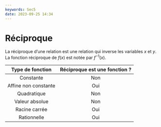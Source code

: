 ```yaml
---
keywords: Sec5
date: 2023-09-25 14:34
---
```


# Réciproque

La réciproque d’une relation est une relation qui inverse les variables $x$ et $y$.
La fonction réciproque de $f(x)$ est notée par $f^{-1}(x)$.

|   Type de fonction   | Réciproque est une fonction ? |
|:--------------------:|:-----------------------------:|
|      Constante       |              Non              |
| Affine non constante |              Oui              |
|     Quadratique      |              Non              |
|    Valeur absolue    |              Non              |
|    Racine carrée     |              Oui              |
|     Rationnelle      |              Oui              |
